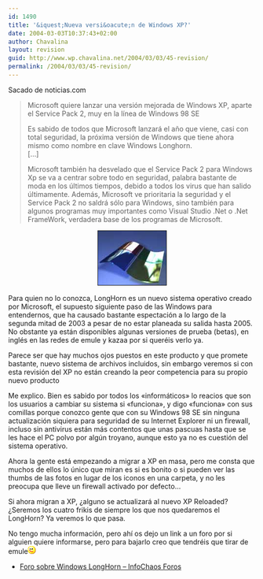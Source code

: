 ```yaml
---
id: 1490
title: '&iquest;Nueva versi&oacute;n de Windows XP?'
date: 2004-03-03T10:37:43+02:00
author: Chavalina
layout: revision
guid: http://www.wp.chavalina.net/2004/03/03/45-revision/
permalink: /2004/03/03/45-revision/
---
```

Sacado de noticias.com

> Microsoft quiere lanzar una versi&oacute;n mejorada de Windows XP, aparte el Service Pack 2, muy en la l&iacute;nea de Windows 98 SE
> 
> Es sabido de todos que Microsoft lanzará el a&ntilde;o que viene, casi con total seguridad, la pr&oacute;xima versi&oacute;n de Windows que tiene ahora mismo como nombre en clave Windows Longhorn.  
> […]
> 
> Microsoft también ha desvelado que el Service Pack 2 para Windows Xp se va a centrar sobre todo en seguridad, palabra bastante de moda en los &uacute;ltimos tiempos, debido a todos los virus que han salido &uacute;ltimamente. Además, Microsoft ve prioritaria la seguridad y el Service Pack 2 no saldrá s&oacute;lo para Windows, sino también para algunos programas muy importantes como Visual Studio .Net o .Net FrameWork, verdadera base de los programas de Microsoft. 

<p align="center">
  <img src="./imagenes/fotos/window.jpg" width="139" height="110" border="1" alt="windows" />
</p>

Para quien no lo conozca, LongHorn es un nuevo sistema operativo creado por Microsoft, el supuesto siguiente paso de las Windows para entendernos, que ha causado bastante espectaci&oacute;n a lo largo de la segunda mitad de 2003 a pesar de no estar planeada su salida hasta 2005. No obstante ya están disponibles algunas versiones de prueba (betas), en inglés en las redes de emule y kazaa por si queréis verlo ya.

Parece ser que hay muchos ojos puestos en este producto y que promete bastante, nuevo sistema de archivos incluidos, sin embargo veremos si con esta revisi&oacute;n del XP no están creando la peor competencia para su propio nuevo producto

Me explico. Bien es sabido por todos los «informáticos» lo reacios que son los usuarios a cambiar su sistema si «funciona», y digo «funciona» con sus comillas porque conozco gente que con su Windows 98 SE sin ninguna actualizaci&oacute;n siquiera para seguridad de su Internet Explorer ni un firewall, incluso sin antivirus están más contentos que unas pascuas hasta que se les hace el PC polvo por alg&uacute;n troyano, aunque esto ya no es cuesti&oacute;n del sistema operativo.

Ahora la gente está empezando a migrar a XP en masa, pero me consta que muchos de ellos lo &uacute;nico que miran es si es bonito o si pueden ver las thumbs de las fotos en lugar de los iconos en una carpeta, y no les preocupa que lleve un firewall activado por defecto…

Si ahora migran a XP, &iquest;alguno se actualizará al nuevo XP Reloaded? &iquest;Seremos los cuatro frikis de siempre los que nos quedaremos el LongHorn? Ya veremos lo que pasa.

No tengo mucha informaci&oacute;n, pero ah&iacute; os dejo un link a un foro por si alguien quiere informarse, pero para bajarlo creo que tendréis que tirar de emule![guino](/imagenes/emoticonos/guino.gif) 

  * <a href="http://www.infochaos.com/foro/index.php?showforum=20" target="_blank">Foro sobre Windows LongHorn &#8211; InfoChaos Foros</a>